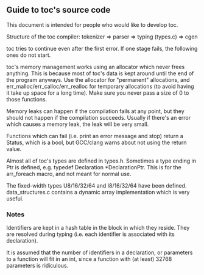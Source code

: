 ## Guide to toc's source code

This document is intended for people who would like to develop toc.

Structure of the toc compiler:
tokenizer => parser => typing (types.c) => cgen 

toc tries to continue even after the first error. 
If one stage fails, the following ones do not
start.

toc's memory management works using an allocator which never frees anything.
This is because most of toc's data is kept around until the end of the program anyways.
Use the allocator for "permanent" allocations, and err\_malloc/err\_calloc/err\_realloc for temporary
allocations (to avoid having it take up space for a long time). Make sure you never pass
a size of 0 to those functions.

Memory leaks can happen if the compilation fails at any point, but they
should not happen if the compilation succeeds. Usually if there's an error
which causes a memory leak, the leak will be very small.

Functions which can fail (i.e. print an error message and stop) return a Status,
which is a bool, but GCC/clang warns about not using the return value.

Almost all of toc's types are defined in types.h.
Sometimes a type ending in Ptr is defined, e.g. typedef Declaration \*DeclarationPtr. This is
for the arr\_foreach macro, and not meant for normal use.

The fixed-width types U8/16/32/64 and I8/16/32/64 have been defined.
data\_structures.c contains a dynamic array implementation which is very useful.

### Notes

Identifiers are kept in a hash table in the block in which they reside.
They are resolved during typing (i.e. each identifier is associated with its
declaration).

It is assumed that the number of identifiers in a declaration, or parameters to a function
will fit in an int, since a function with (at least) 32768 parameters is ridiculous.


